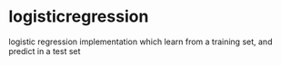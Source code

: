 # logisticregression
logistic regression implementation which learn from a training set, and predict in a test set
